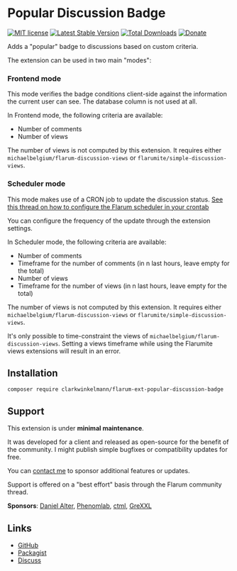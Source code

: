 # Popular Discussion Badge

[![MIT license](https://img.shields.io/badge/license-MIT-blue.svg)](https://github.com/clarkwinkelmann/flarum-ext-popular-discussion-badge/blob/master/LICENSE.md) [![Latest Stable Version](https://img.shields.io/packagist/v/clarkwinkelmann/flarum-ext-popular-discussion-badge.svg)](https://packagist.org/packages/clarkwinkelmann/flarum-ext-popular-discussion-badge) [![Total Downloads](https://img.shields.io/packagist/dt/clarkwinkelmann/flarum-ext-popular-discussion-badge.svg)](https://packagist.org/packages/clarkwinkelmann/flarum-ext-popular-discussion-badge) [![Donate](https://img.shields.io/badge/paypal-donate-yellow.svg)](https://www.paypal.me/clarkwinkelmann)

Adds a "popular" badge to discussions based on custom criteria.

The extension can be used in two main "modes":

### Frontend mode

This mode verifies the badge conditions client-side against the information the current user can see.
The database column is not used at all.

In Frontend mode, the following criteria are available:

- Number of comments
- Number of views

The number of views is not computed by this extension.
It requires either `michaelbelgium/flarum-discussion-views` or `flarumite/simple-discussion-views`.

### Scheduler mode

This mode makes use of a CRON job to update the discussion status.
[See this thread on how to configure the Flarum scheduler in your crontab](https://discuss.flarum.org/d/24118-setup-the-flarum-scheduler-using-cron)

You can configure the frequency of the update through the extension settings.

In Scheduler mode, the following criteria are available:

- Number of comments
- Timeframe for the number of comments (in n last hours, leave empty for the total)
- Number of views
- Timeframe for the number of views (in n last hours, leave empty for the total)

The number of views is not computed by this extension.
It requires either `michaelbelgium/flarum-discussion-views` or `flarumite/simple-discussion-views`.

It's only possible to time-constraint the views of `michaelbelgium/flarum-discussion-views`.
Setting a views timeframe while using the Flarumite views extensions will result in an error.

## Installation

    composer require clarkwinkelmann/flarum-ext-popular-discussion-badge

## Support

This extension is under **minimal maintenance**.

It was developed for a client and released as open-source for the benefit of the community.
I might publish simple bugfixes or compatibility updates for free.

You can [contact me](https://clarkwinkelmann.com/flarum) to sponsor additional features or updates.

Support is offered on a "best effort" basis through the Flarum community thread.

**Sponsors**: [Daniel Alter](https://convo.co.il/), [Phenomlab](https://phenomlab.net/), [ctml](https://discuss.flarum.org/u/ctml), [GreXXL](https://www.flarumde.com/)

## Links

- [GitHub](https://github.com/clarkwinkelmann/flarum-ext-popular-discussion-badge)
- [Packagist](https://packagist.org/packages/clarkwinkelmann/flarum-ext-popular-discussion-badge)
- [Discuss](https://discuss.flarum.org/d/24490)
